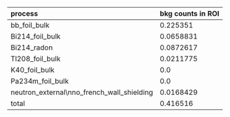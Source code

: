 | **process**                                    | **bkg counts in ROI** |
|:-----------------------------------------------|:----------------------|
| bb\_foil\_bulk                                 | 0.225351              |
| Bi214\_foil\_bulk                              | 0.0658831             |
| Bi214\_radon                                   | 0.0872617             |
| Tl208\_foil\_bulk                              | 0.0211775             |
| K40\_foil\_bulk                                | 0.0                   |
| Pa234m\_foil\_bulk                             | 0.0                   |
| neutron\_external\nno\_french\_wall\_shielding | 0.0168429             |
| total                                          | 0.416516              |
